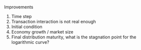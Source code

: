 Improvements

1. Time step 
2. Transaction interaction is not real enough
3. Initial condition
4. Economy growth / market size
5. Final distribution maturity, what is the stagnation point for the logarithmic curve?
